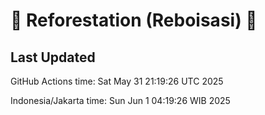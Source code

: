
# 🌳 Reforestation (Reboisasi) 🌲

## Last Updated

GitHub Actions time: Sat May 31 21:19:26 UTC 2025

Indonesia/Jakarta time: Sun Jun  1 04:19:26 WIB 2025

